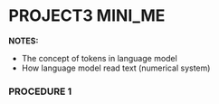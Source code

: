 # PROJECT3 MINI_ME #

**NOTES:**
- The concept of tokens in language model
- How language model read text (numerical system)


### PROCEDURE 1 ###
